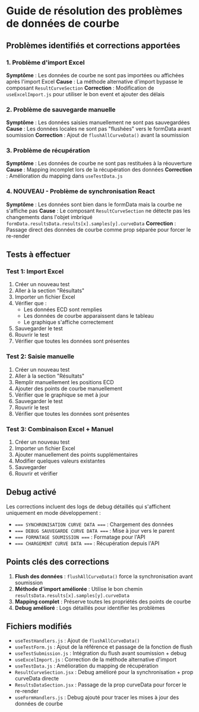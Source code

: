 # Guide de résolution des problèmes de données de courbe

## Problèmes identifiés et corrections apportées

### 1. **Problème d'import Excel**
**Symptôme** : Les données de courbe ne sont pas importées ou affichées après l'import Excel
**Cause** : La méthode alternative d'import bypasse le composant `ResultCurveSection`
**Correction** : Modification de `useExcelImport.js` pour utiliser le bon event et ajouter des délais

### 2. **Problème de sauvegarde manuelle**
**Symptôme** : Les données saisies manuellement ne sont pas sauvegardées
**Cause** : Les données locales ne sont pas "flushées" vers le formData avant soumission
**Correction** : Ajout de `flushAllCurveData()` avant la soumission

### 3. **Problème de récupération**
**Symptôme** : Les données de courbe ne sont pas restituées à la réouverture
**Cause** : Mapping incomplet lors de la récupération des données
**Correction** : Amélioration du mapping dans `useTestData.js`

### 4. **NOUVEAU - Problème de synchronisation React**
**Symptôme** : Les données sont bien dans le formData mais la courbe ne s'affiche pas
**Cause** : Le composant `ResultCurveSection` ne détecte pas les changements dans l'objet imbriqué `formData.resultsData.results[x].samples[y].curveData`
**Correction** : Passage direct des données de courbe comme prop séparée pour forcer le re-render

## Tests à effectuer

### Test 1: Import Excel
1. Créer un nouveau test
2. Aller à la section "Résultats"
3. Importer un fichier Excel
4. Vérifier que :
   - Les données ECD sont remplies
   - Les données de courbe apparaissent dans le tableau
   - Le graphique s'affiche correctement
5. Sauvegarder le test
6. Rouvrir le test
7. Vérifier que toutes les données sont présentes

### Test 2: Saisie manuelle
1. Créer un nouveau test
2. Aller à la section "Résultats"
3. Remplir manuellement les positions ECD
4. Ajouter des points de courbe manuellement
5. Vérifier que le graphique se met à jour
6. Sauvegarder le test
7. Rouvrir le test
8. Vérifier que toutes les données sont présentes

### Test 3: Combinaison Excel + Manuel
1. Créer un nouveau test
2. Importer un fichier Excel
3. Ajouter manuellement des points supplémentaires
4. Modifier quelques valeurs existantes
5. Sauvegarder
6. Rouvrir et vérifier

## Debug activé

Les corrections incluent des logs de debug détaillés qui s'affichent uniquement en mode développement :

- `=== SYNCHRONISATION CURVE DATA ===` : Chargement des données
- `=== DEBUG SAUVEGARDE CURVE DATA ===` : Mise à jour vers le parent
- `=== FORMATAGE SOUMISSION ===` : Formatage pour l'API
- `=== CHARGEMENT CURVE DATA ===` : Récupération depuis l'API

## Points clés des corrections

1. **Flush des données** : `flushAllCurveData()` force la synchronisation avant soumission
2. **Méthode d'import améliorée** : Utilise le bon chemin `resultsData.results[x].samples[y].curveData`
3. **Mapping complet** : Préserve toutes les propriétés des points de courbe
4. **Debug amélioré** : Logs détaillés pour identifier les problèmes

## Fichiers modifiés

- `useTestHandlers.js` : Ajout de `flushAllCurveData()`
- `useTestForm.js` : Ajout de la référence et passage de la fonction de flush
- `useTestSubmission.js` : Intégration du flush avant soumission + debug
- `useExcelImport.js` : Correction de la méthode alternative d'import
- `useTestData.js` : Amélioration du mapping de récupération
- `ResultCurveSection.jsx` : Debug amélioré pour la synchronisation + prop curveData directe
- `ResultsDataSection.jsx` : Passage de la prop curveData pour forcer le re-render
- `useFormHandlers.js` : Debug ajouté pour tracer les mises à jour des données de courbe
